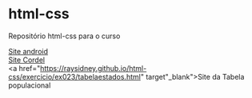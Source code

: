 # html-css
 Repositório html-css para o curso

<a href="https://raysidney.github.io/html-css/desafios/011-siteandroid/index.html" target="_blank">Site android</a>  <br>
<a href="https://raysidney.github.io/html-css/desafios/012-Cordel/index.html" target="_blank">Site Cordel</a> <br>
<a href="https://raysidney.github.io/html-css/exercicio/ex023/tabelaestados.html" target"_blank">Site da Tabela populacional</a>
